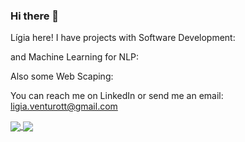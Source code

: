 ### Hi there 👋

Lígia here!
I have projects with Software Development:

and Machine Learning for NLP:


Also some Web Scaping:

You can reach me on LinkedIn or send me an email: ligia.venturott@gmail.com

<!-- [![GitHub Streak](https://github-readme-streak-stats.herokuapp.com/?user=DenverCoder1)](https://git.io/streak-stats) -->


<a href="https://github.com/ligiaiv/ligiaiv">
  <a href="https://github.com/ligiaiv/ligiaiv">
    <img align="center" src="https://github-readme-stats.vercel.app/api/top-langs/?username=ligiaiv&theme=nightowl&langs_count=3" />
  </a>
  <a href="https://github.com/ligiaiv/ligiaiv">
    <img align="center" src="https://github-readme-stats.vercel.app/api/?username=ligiaiv&theme=nightowl" />
  </a>
</a>

<!--
**ligiaiv/ligiaiv** is a ✨ _special_ ✨ repository because its `README.md` (this file) appears on your GitHub profile.

Here are some ideas to get you started:

- 🔭 I’m currently working on ...
- 🌱 I’m currently learning ...
- 👯 I’m looking to collaborate on ...
- 🤔 I’m looking for help with ...
- 💬 Ask me about ...
- 📫 How to reach me: ...
- 😄 Pronouns: ...
- ⚡ Fun fact: ...
-->
